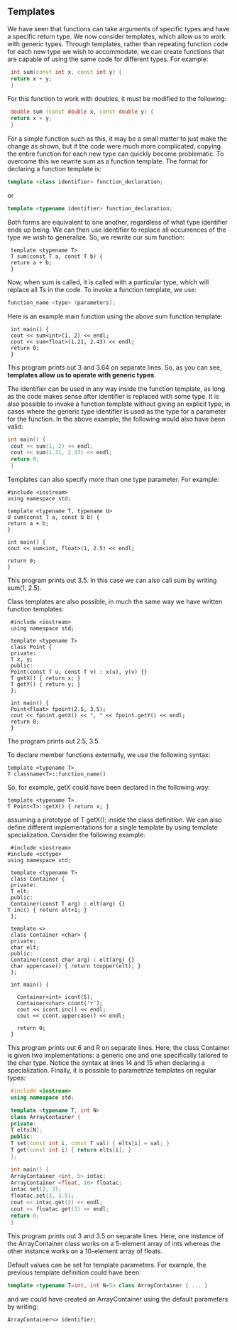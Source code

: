 ## Templates

We have seen that functions can take arguments of specific types and have a specific return
type. We now consider templates, which allow us to work with generic types. Through
templates, rather than repeating function code for each new type we wish to accommodate, we
can create functions that are capable of using the same code for different types. For example:
```cpp
 int sum(const int x, const int y) {
 return x + y;
 }
 ```
For this function to work with doubles, it must be modified to the following:
```cpp
 double sum (const double x, const double y) {
 return x + y;
 }
 ```
For a simple function such as this, it may be a small matter to just make the change as shown,
but if the code were much more complicated, copying the entire function for each new type
can quickly become problematic. To overcome this we rewrite sum as a function template.
The format for declaring a function template is:
```cpp
template <class identifier> function_declaration;
```
or
```cpp
template <typename identifier> function_declaration;
```
Both forms are equivalent to one another, regardless of what type identifier ends up being. We
can then use identifier to replace all occurrences of the type we wish to generalize.
So, we rewrite our sum function:
```
 template <typename T>
 T sum(const T a, const T b) {
 return a + b;
 }
 ```
Now, when sum is called, it is called with a particular type, which will replace all Ts in the code.
To invoke a function template, we use:
```cpp
function_name <type> (parameters);
```
Here is an example main function using the above sum function template:
```
 int main() {
 cout << sum<int>(1, 2) << endl;
 cout << sum<float>(1.21, 2.43) << endl;
 return 0;
 }
 ```
This program prints out 3 and 3.64 on separate lines.
So, as you can see, **templates allow us to operate with generic types**.


The identifier can be used in any way inside the function template, as long as the code makes
sense after identifier is replaced with some type.
It is also possible to invoke a function template without giving an explicit type, in cases where
the generic type identifier is used as the type for a parameter for the function. In the above
example, the following would also have been valid:
```cpp
int main() {
 cout << sum(1, 2) << endl;
 cout << sum(1.21, 2.43) << endl;
 return 0;
 }
 ```
Templates can also specify more than one type parameter. For example:
```
#include <iostream>
using namespace std;

template <typename T, typename U>
U sum(const T a, const U b) {
return a + b;
}

int main() {
cout << sum<int, float>(1, 2.5) << endl;

return 0;
}
 ```
This program prints out 3.5. In this case we can also call sum by writing sum(1, 2.5).

Class templates are also possible, in much the same way we have written function templates:
```
 #include <iostream>
 using namespace std;

 template <typename T>
 class Point {
 private:
 T x, y;
 public:
 Point(const T u, const T v) : x(u), y(v) {}
 T getX() { return x; }
 T getY() { return y; }
 };

 int main() {
 Point<float> fpoint(2.5, 3.5);
 cout << fpoint.getX() << ", " << fpoint.getY() << endl;
 return 0;
 }
 ```
The program prints out 2.5, 3.5.

To declare member functions externally, we use the following syntax:
```
template <typename T>
T classname<T>::function_name()
```
So, for example, getX could have been declared in the following way:
```
template <typename T>
T Point<T>::getX() { return x; }
```
assuming a prototype of T getX(); inside the class definition.
We can also define different implementations for a single template by using template
specialization. Consider the following example:

```
 #include <iostream>
#include <cctype>
using namespace std;

 template <typename T>
 class Container {
 private:
 T elt;
 public:
 Container(const T arg) : elt(arg) {}
T inc() { return elt+1; }
 };

 template <>
 class Container <char> {
 private:
 char elt;
 public:
 Container(const char arg) : elt(arg) {}
 char uppercase() { return toupper(elt); }
 };

 int main() {

   Container<int> icont(5);
   Container<char> ccont('r');
   cout << icont.inc() << endl;
   cout << ccont.uppercase() << endl;

   return 0;
 }
```
This program prints out 6 and R on separate lines.  Here, the class Container is given two
implementations: a generic one and one specifically tailored to the char type. Notice the
syntax at lines 14 and 15 when declaring a specialization.
Finally, it is possible to parametrize templates on regular types:

```cpp
 #include <iostream>
 using namespace std;

 template <typename T, int N>
 class ArrayContainer {
 private:
 T elts[N];
 public:
 T set(const int i, const T val) { elts[i] = val; }
 T get(const int i) { return elts[i]; }
 };

 int main() {
 ArrayContainer <int, 5> intac;
 ArrayContainer <float, 10> floatac;
 intac.set(2, 3);
 floatac.set(3, 3.5);
 cout << intac.get(2) << endl;
 cout << floatac.get(3) << endl;
 return 0;
 }
```
This program prints out 3 and 3.5 on separate lines. Here, one instance of the ArrayContainer
class works on a 5-element array of ints whereas the other instance works on a 10-element
array of floats.

Default values can be set for template parameters. For example, the previous template
definition could have been:
```cpp
template <typename T=int, int N=5> class ArrayContainer { ... }
```
and we could have created an ArrayContainer using the default parameters by writing:
```
ArrayContainer<> identifier;
```
